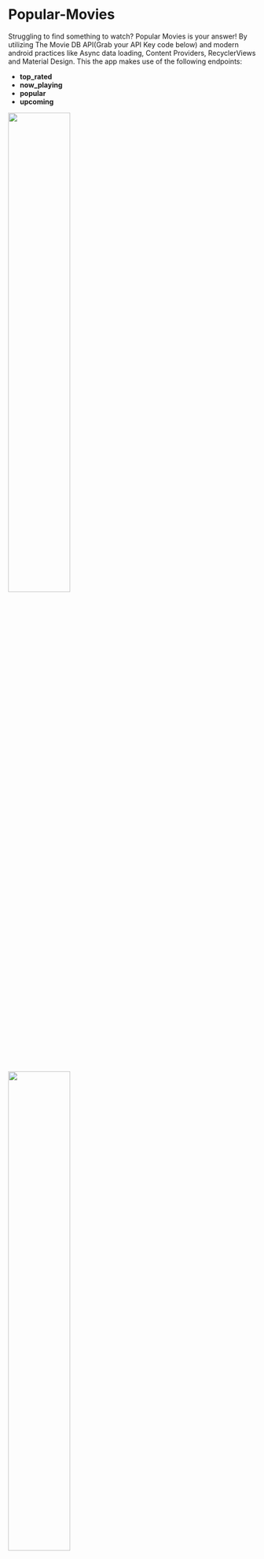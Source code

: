 # Popular-Movies
Struggling to find something to watch? Popular Movies is your answer!  By utilizing The Movie DB API(Grab your API Key code below) and modern android practices like  Async data loading, Content Providers, RecyclerViews and Material Design. This the app makes use of the following endpoints:
- <b>top_rated</b>
- <b>now_playing</b>
- <b>popular</b>
- <b>upcoming</b>

<img src="http://packerlabs.com/projects/popmovies/Screenshot_20170326-120619.png" width="50%" height="50%">
<img src="http://packerlabs.com/projects/popmovies/Screenshot_20170326-120630.png" width="50%" height="50%">
<img src="http://packerlabs.com/projects/popmovies/Screenshot_20170326-131425.png" width="50%" height="50%">
<img src="http://packerlabs.com/projects/popmovies/Screenshot_20170326-125712.png" width="50%" height="50%">

<b>Favorited Movies </b>
- Favorite movies and see them in one place. Thanks to a Content Provider and SQL Lite Database, favorited movies are available offline!
<img src="http://packerlabs.com/projects/popmovies/Screenshot_20170326-124230.png" width="50%" height="50%">

<b>View Trailers</b>
- Select a movie and view trailers straight from Youtube!
<img src="http://packerlabs.com/projects/popmovies/Screenshot_20170326-120722.png" width="50%" height="50%">

<b>Share Trailers</b>
- Select a trailer and share with your friends! 
<img src="http://packerlabs.com/projects/popmovies/Screenshot_20170326-122804.png" width="50%" height="50%">

<b>View Reviews</b>
- View reviews from selected movies and see what the hype is about.
<img src="http://packerlabs.com/projects/popmovies/Screenshot_20170326-120728.png" width="50%" height="50%">

<b>Landscape Orientation </b>
- You can now enjoy the same movie finding greatness in landscape!
<img src="http://packerlabs.com/projects/popmovies/Screenshot_20170326-131154.png" width="50%" height="50%">
<img src="http://packerlabs.com/projects/popmovies/Screenshot_20170326-131039.png" width="50%" height="50%">
<img src="http://packerlabs.com/projects/popmovies/Screenshot_20170326-131051.png" width="50%" height="50%">
<img src="http://packerlabs.com/projects/popmovies/Screenshot_20170326-131046.png" width="50%" height="50%">

## Get Started
To View This in Action, **Request an API Key from here**:
https://www.themoviedb.org/account/signup

